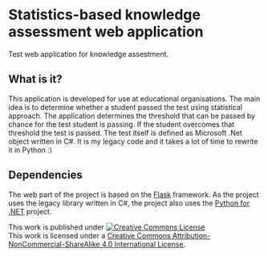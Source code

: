 # Statistics-based knowledge assessment web application

Test web application for knowledge assestment.

## What is it?
This application is developed for use at educational organisations. The main idea is to determine whether a student passed the test using statistical approach. The application determines the threshold that can be passed by chance for the test student is passing. If the student overcomes that threshold the test is passed.
The test itself is defined as Microsoft .Net object written in C#. It is my legacy code and it takes a lot of time to rewrite it in Python :)

## Dependencies
The web part of the project is based on the [Flask](http://flask.pocoo.org/) framework.
As the project uses the legacy library written in C#, the project also uses the [Python for .NET](http://pythonnet.github.io/) project.

This work is published under <a rel="license" href="http://creativecommons.org/licenses/by-nc-sa/4.0/"><img alt="Creative Commons License" style="border-width:0" src="https://i.creativecommons.org/l/by-nc-sa/4.0/88x31.png" /></a><br />This work is licensed under a <a rel="license" href="http://creativecommons.org/licenses/by-nc-sa/4.0/">Creative Commons Attribution-NonCommercial-ShareAlike 4.0 International License</a>.
